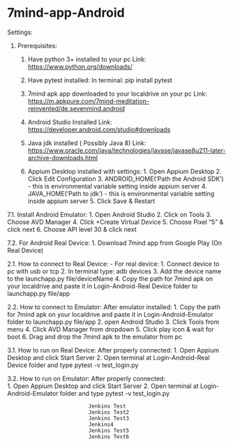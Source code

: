 # 7mind-app-Android

Settings:

1. Prerequisites:

	1. Have python 3+ installed to your pc
	   Link: https://www.python.org/downloads/

	2. Have pytest installed:
	   In terminal:  pip install pytest

	3. 7mind apk app downloaded to your localdrive on your pc
	   Link: https://m.apkpure.com/7mind-meditation-reinvented/de.sevenmind.android

	4. Android Studio Installed 
	   Link: https://developer.android.com/studio#downloads

	5. Java jdk installed ( Possibly Java 8)
	   Link: https://www.oracle.com/java/technologies/javase/javase8u211-later-archive-downloads.html


	6. Appium Desktop installed with settings: 1. Open Appium Desktop
								      2. Click Edit Configuration
								      3.  ANDROID_HOME(‘Path the Android SDK’) - this is environmental variable setting inside 										  appium server
								      4.  JAVA_HOME(‘Path to jdk’) - this is environmental variable setting inside appium server
								      5. Click Save & Restart
							      

7.1. Install Android Emulator: 
				   1. Open Android Studio
				   2. Click on Tools
				   3. Choose AVD Manager
				   4. Click +Create Virtual Device
				   5. Choose Pixel “5” & click next
				   6. Choose API level 30 & click next

7.2. For Android Real Device: 1. Download 7mind app from Google Play (On Real Device)


2.1. How to connect to Real Device: - For real device: 
						      1. Connect device to pc with usb or tcp
						      2. In terminal type: adb devices
						      3. Add the device name to the launchapp.py file/deviceName
						      4. Copy the path for 7mind apk on your localdrive and paste it 								      				         in Login-Android-Real Device folder to launchapp.py file/app 
								   

2.2. How to connect to Emulator: After emulator installed: 
							   1. Copy the path for 7mind apk on your localdrive and paste it 								       		    		      in Login-Android-Emulator folder to launchapp.py file/app
							   2.  open Android Studio
							   3. Click Tools from menu
							   4. Click AVD Manager from dropdown
							   5. Click play icon & wait for boot
							   6. Drag and drop the 7mind apk to the emulator from pc

3.1. How to run on Real Device: After properly connected: 
							  1. Open Appium Desktop and click Start Server
					  		  2. Open terminal at Login-Android-Real Device folder and type pytest -v test_login.py

3.2. How to run on Emulator: After properly connected:	  
							  1. Open Appium Desktop and click Start Server
							  2. Open terminal at Login-Android-Emulator folder and type pytest -v test_login.py
							  
							  Jenkins Test
							  Jenkins Test2
							  Jenkins Test3
							  Jenkins4
							  Jenkins Test5
							  Jenkins Test6
